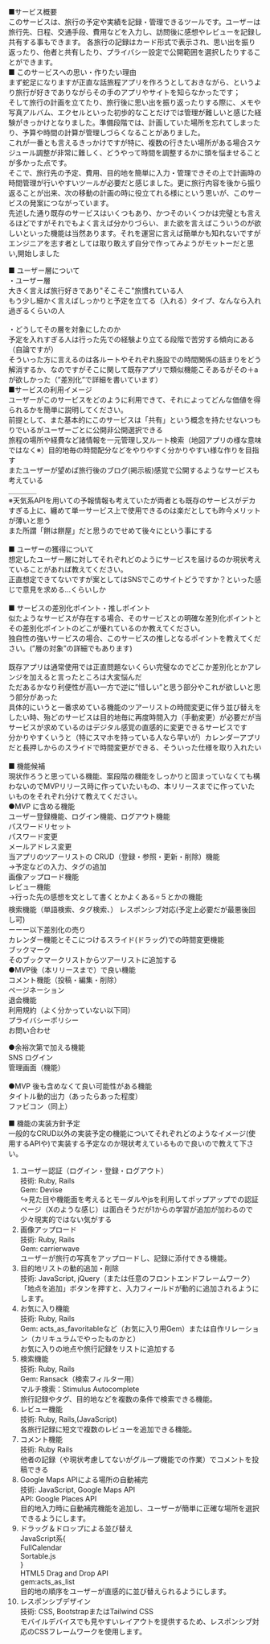 ■サービス概要<br>
このサービスは、旅行の予定や実績を記録・管理できるツールです。ユーザーは旅行先、日程、交通手段、費用などを入力し、訪問後に感想やレビューを記録し共有する事もできます。
各旅行の記録はカード形式で表示され、思い出を振り返ったり、他者と共有したり、プライバシー設定で公開範囲を選択したりすることができます。
<br>
■ このサービスへの思い・作りたい理由<br>
まず蛇足になりますが正直な話旅程アプリを作ろうとしておきながら、というより旅行が好きでありながらその手のアプリやサイトを知らなかったです；<br>
そして旅行の計画を立てたり、旅行後に思い出を振り返ったりする際に、メモや写真アルバム、エクセルといった初歩的なことだけでは管理が難しいと感じた経験がきっかけとなりました。準備段階では、計画していた場所を忘れてしまったり、予算や時間の計算が管理しづらくなることがありました。<br>
これが一番とも言えるきっかけですが特に、複数の行きたい場所がある場合スケジュール調整が非常に難しく、どうやって時間を調整するかに頭を悩ませることが多かった点です。<br>
そこで、旅行先の予定、費用、目的地を簡単に入力・管理できその上で計画時の時間管理が行いやすいツールが必要だと感じました。更に旅行内容を後から振り返ることが出来、次の移動の計画の時に役立てれる様にという思いが、このサービスの発案につながっています。<br>
先述した通り既存のサービスはいくつもあり、かつそのいくつかは完璧とも言えるほどですがそれでもよく言えば分かりづらい、また欲を言えばこういうのが欲しいといった機能は当然あります。それを運営に言えば簡単かも知れないですがエンジニアを志す者としては取り敢えず自分で作ってみようがモットーだと思い,開始しました<br>

■ ユーザー層について<br>
・ユーザー層<br>
大きく言えば旅行好きであり"そこそこ"旅慣れている人<br>
もう少し細かく言えばしっかりと予定を立てる（入れる）タイプ、なんなら入れ過ぎるくらいの人<br>
<br>
・どうしてその層を対象にしたのか<br>
予定を入れすぎる人は行った先での経験より立てる段階で苦労する傾向にある（自論ですが）<br>
そういった方に言えるのは各ルートやそれぞれ施設での時間関係の詰まりをどう解消するか、なのですがそこに関して既存アプリで類似機能こそあるがその＋aが欲しかった（”差別化”で詳細を書いています）
<br>
■サービスの利用イメージ<br>
ユーザーがこのサービスをどのように利用できて、それによってどんな価値を得られるかを簡単に説明してください。<br>
前提として、また基本的にこのサービスは「共有」という概念を持たせないつもりでいるがユーザーごとに公開非公開選択できる<br>
旅程の場所や経費など諸情報を一元管理し又ルート検索（地図アプリの様な意味ではなく※）目的地毎の時間配分などをやりやすく分かりやすい様な作りを目指す<br>
またユーザーが望めば旅行後のブログ(掲示板)感覚で公開するようなサービスも考えている<br>
＿＿＿＿<br>
※天気系APIを用いての予報情報も考えていたが両者とも既存のサービスがデカすぎる上に、纏めて単一サービス上で使用できるのは楽だとしても昨今メリットが薄いと思う<br>
また所謂「餅は餅屋」だと思うのでせめて後々にという事にする<br>
<br>
■ ユーザーの獲得について<br>
想定したユーザー層に対してそれぞれどのようにサービスを届けるのか現状考えていることがあれば教えてください。<br>
正直想定できてないですが案としてはSNSでこのサイトどうですか？といった感じで意見を求める…くらいしか<br>
<br>
■ サービスの差別化ポイント・推しポイント<br>
似たようなサービスが存在する場合、そのサービスとの明確な差別化ポイントとその差別化ポイントのどこが優れているのか教えてください。<br>
独自性の強いサービスの場合、このサービスの推しとなるポイントを教えてください。(”層の対象”の詳細でもあります)<br>
<br>
既存アプリは通常使用では正直問題ないくらい完璧なのでどこか差別化とかアレンジを加えると言ったところは大変悩んだ<br>
ただあるかなり利便性が高い一方で逆に”惜しい”と思う部分やこれが欲しいと思う部分があった<br>
具体的にいうと一番求めている機能のツアーリストの時間変更に伴う並び替えをしたい時、殆どのサービスは目的地毎に再度時間入力（手動変更）が必要だが当サービスが求めているのはデジタル感覚の直感的に変更できるサービスです<br>
分かりやすくいうと（特にスマホを持っている人なら早いが）カレンダーアプリだと長押しからのスライドで時間変更ができる、そういった仕様を取り入れたい<br>
<br>
■ 機能候補<br>
現状作ろうと思っている機能、案段階の機能をしっかりと固まっていなくても構わないのでMVPリリース時に作っていたいもの、本リリースまでに作っていたいものをそれぞれ分けて教えてください。<br>
●MVP に含める機能<br>
ユーザー登録機能、ログイン機能、ログアウト機能<br>
パスワードリセット<br>
パスワード変更<br>
メールアドレス変更<br>
当アプリのツアーリストの CRUD（登録・参照・更新・削除）機能<br>
→予定などの入力、タグの追加<br>
画像アップロード機能<br>
レビュー機能<br>
→行った先の感想を文として書くとかよくある⭐️５とかの機能<br>
検索機能（単語検索、タグ検索、）
レスポンシブ対応(予定上必要だが最悪後回し可)<br>
ーーー以下差別化の売り<br>
カレンダー機能とそこにつけるスライド(ドラッグ)での時間変更機能<br>
ブックマーク<br>
そのブックマークリストからツアーリストに追加する<br>
●MVP後（本リリースまで）で良い機能<br>
コメント機能（投稿・編集・削除）<br>
ページネーション<br>
退会機能<br>
利用規約（よく分かっていない以下同）<br>
プライバシーポリシー<br>
お問い合わせ<br>

●余裕次第で加える機能<br>
SNS ログイン<br>
管理画面（機能）<br><br>
●MVP 後も含めなくて良い可能性がある機能<br>
タイトル動的出力（あったらあった程度）<br>
ファビコン（同上）<br>
  
■ 機能の実装方針予定<br>
一般的なCRUD以外の実装予定の機能についてそれぞれどのようなイメージ(使用するAPIや)で実装する予定なのか現状考えているもので良いので教えて下さい。<br>
1. ユーザー認証（ログイン・登録・ログアウト）<br>
技術: Ruby, Rails<br>
Gem: Devise<br>
↪︎見た目や機能面を考えるとモーダルやjsを利用してポップアップでの認証ページ（Xのような感じ）は面白そうだが1からの学習が追加が加わるので少々現実的ではない気がする<br>
2. 画像アップロード<br>
技術: Ruby, Rails<br>
Gem: carrierwave<br>
ユーザーが旅行の写真をアップロードし、記録に添付できる機能。<br>
3. 目的地リストの動的追加・削除<br>
技術: JavaScript, jQuery（または任意のフロントエンドフレームワーク）<br>
「地点を追加」ボタンを押すと、入力フィールドが動的に追加されるようにします。<br>
4. お気に入り機能<br>
技術: Ruby, Rails<br>
Gem: acts_as_favoritableなど（お気に入り用Gem）または自作リレーション（カリキュラムでやったものかと）<br>
お気に入りの地点や旅行記録をリストに追加する<br>
5. 検索機能<br>
技術: Ruby, Rails<br>
Gem: Ransack（検索フィルター用）<br>
マルチ検索：Stimulus Autocomplete<br>
 旅行記録やタグ、目的地などを複数の条件で検索できる機能。<br>
6. レビュー機能<br>
技術: Ruby, Rails,(JavaScript)<br>
各旅行記録に短文で複数のレビューを追加できる機能。<br>
7. コメント機能<br>
技術: Ruby Rails<br>
他者の記録（や現状考慮してないがグループ機能での作業）でコメントを投稿できる<br>
8. Google Maps APIによる場所の自動補完<br>
技術: JavaScript, Google Maps API<br>
API: Google Places API<br>
目的地入力時に自動補完機能を追加し、ユーザーが簡単に正確な場所を選択できるようにします。<br>
9. ドラッグ＆ドロップによる並び替え<br>
JavaScript系{<br>
  FullCalendar<br>
  Sortable.js<br>
  }<br>
HTML5 Drag and Drop API<br>
gem:acts_as_list<br>
目的地の順序をユーザーが直感的に並び替えられるようにします。<br>
10. レスポンシブデザイン<br>
技術: CSS, BootstrapまたはTailwind CSS<br>
 モバイルデバイスでも見やすいレイアウトを提供するため、レスポンシブ対応のCSSフレームワークを使用します。
